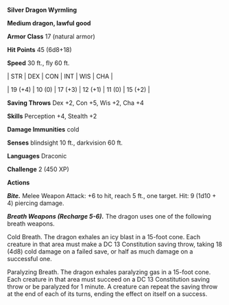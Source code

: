 **Silver Dragon Wyrmling**

**Medium dragon, lawful good**

**Armor Class** 17 (natural armor)

**Hit Points** 45 (6d8+18)

**Speed** 30 ft., fly 60 ft.

|   STR   |   DEX   |   CON   |   INT   |   WIS   |   CHA   |
  
| 19 (+4) | 10 (0) | 17 (+3) | 12 (+1) | 11 (0) | 15 (+2) |

**Saving Throws** Dex +2, Con +5, Wis +2, Cha +4

**Skills** Perception +4, Stealth +2

**Damage Immunities** cold

**Senses** blindsight 10 ft., darkvision 60 ft.

**Languages** Draconic

**Challenge** 2 (450 XP)

**Actions**

***Bite.*** Melee Weapon Attack: +6 to hit, reach 5 ft., one target. Hit: 9 (1d10 + 4) piercing damage.

***Breath Weapons (Recharge 5-6).*** The dragon uses one of the following breath weapons.

Cold Breath. The dragon exhales an icy blast in a 15-foot cone. Each creature in that area must make a DC 13 Constitution saving throw, taking 18 (4d8) cold damage on a failed save, or half as much damage on a successful one.

Paralyzing Breath. The dragon exhales paralyzing gas in a 15-foot cone. Each creature in that area must succeed on a DC 13 Constitution saving throw or be paralyzed for 1 minute. A creature can repeat the saving throw at the end of each of its turns, ending the effect on itself on a success.

